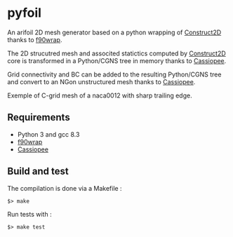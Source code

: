 # pyfoil

An arifoil 2D mesh generator based on a python wrapping of [Construct2D](https://sourceforge.net/projects/construct2d/) thanks to [f90wrap](https://github.com/jameskermode/f90wrap).

The 2D strucutred mesh and associted statictics computed by [Construct2D](https://sourceforge.net/projects/construct2d/) core is transformed in a Python/CGNS tree in memory thanks to [Cassiopee](http://elsa.onera.fr/Cassiopee/). 

Grid connectivity and BC can be added to the resulting Python/CGNS tree and convert to an NGon unstructured mesh thanks to [Cassiopee](http://elsa.onera.fr/Cassiopee/).

Exemple of C-grid mesh of a naca0012 with sharp trailing edge.

## Requirements

- Python 3 and gcc 8.3
- [f90wrap](https://github.com/jameskermode/f90wrap)
- [Cassiopee](http://elsa.onera.fr/Cassiopee/)

## Build and test

The compilation is done via a Makefile :
```
$> make
```

Run tests with :
```
$> make test
```

